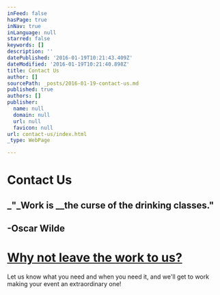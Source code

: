 ```yaml
---
inFeed: false
hasPage: true
inNav: true
inLanguage: null
starred: false
keywords: []
description: ''
datePublished: '2016-01-19T10:21:43.409Z'
dateModified: '2016-01-19T10:21:40.898Z'
title: Contact Us
author: []
sourcePath: _posts/2016-01-19-contact-us.md
published: true
authors: []
publisher:
  name: null
  domain: null
  url: null
  favicon: null
url: contact-us/index.html
_type: WebPage

---
```

# Contact Us

## _"_Work is __the curse of the drinking classes."

## -Oscar Wilde

# [Why not leave the work to us?][0]

Let us know what you need and when you need it, and we'll get to work making your event an extraordinary one!

[0]: contact@pourpeoplemixology.com